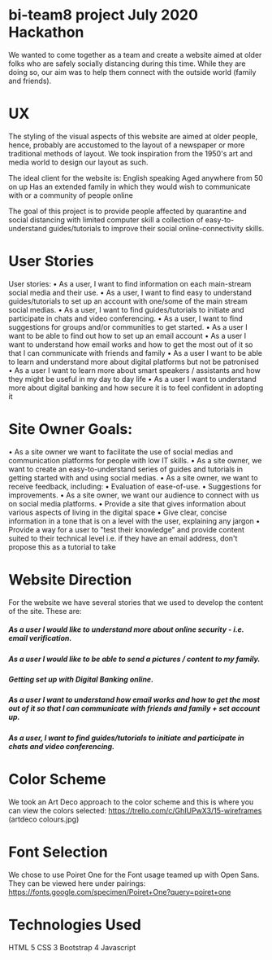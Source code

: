 # bi-team8 project July 2020 Hackathon

We wanted to come together as a team and create a website aimed at older folks who are safely socially distancing during this time. While they are doing so, our aim was to help them connect with the outside world (family and friends).

# UX
The styling of the visual aspects of this website are aimed at older people, hence, probably are accustomed to the layout of a newspaper or more traditional methods of layout. We took inspiration from the 1950's art and media world to design our layout as such.

The ideal client for the website is:
  English speaking
  Aged anywhere from 50 on up
  Has an extended family in which they would wish to communicate with or a community of people online
  
The goal of this project is to provide people affected by quarantine and social distancing with limited computer skill a collection of easy-to-understand guides/tutorials to improve their social online-connectivity skills.

# User Stories
User stories:
• As a user, I want to find information on each main-stream social media and their use.
• As a user, I want to find easy to understand guides/tutorials to set up an account with one/some of the main stream social medias.
• As a user, I want to find guides/tutorials to initiate and participate in chats and video conferencing.
• As a user, I want to find suggestions for groups and/or communities to get started.
• As a user I want to be able to find out how to set up an email account
• As a user I want to understand how email works and how to get the most out of it so that I can communicate with friends and family
• As a user I want to be able to learn and understand more about digital platforms but not be patronised
• As a user I want to learn more about smart speakers / assistants and how they might be useful in my day to day life
• As a user I want to understand more about digital banking and how secure it is to feel confident in adopting it

# Site Owner Goals:
• As a site owner we want to facilitate the use of social medias and communication platforms for people with low IT skills.
• As a site owner, we want to create an easy-to-understand series of guides and tutorials in getting started with and using social medias.
• As a site owner, we want to receive feedback, including:
• Evaluation of ease-of-use.
• Suggestions for improvements.
• As a site owner, we want our audience to connect with us on social media platforms.
• Provide a site that gives information about various aspects of living in the digital space
• Give clear, concise information in a tone that is on a level with the user, explaining any jargon
• Provide a way for a user to "test their knowledge" and provide content suited to their technical level i.e. if they have an email address, don't propose this as a tutorial to take

# Website Direction
For the website we have several stories that we used to develop the content of the site. These are:
##### As a user I would like to understand more about online security - i.e. email verification.
##### As a user I would like to be able to send a pictures / content to my family.
##### Getting set up with Digital Banking online.
##### As a user I want to understand how email works and how to get the most out of it so that I can communicate with friends and family + set account up.
##### As a user, I want to find guides/tutorials to initiate and participate in chats and video conferencing.

# Color Scheme
  We took an Art Deco approach to the color scheme and this is where you can view the colors selected:
https://trello.com/c/GhIUPwX3/15-wireframes (artdeco colours.jpg)

# Font Selection
We chose to use Poiret One for the Font usage teamed up with Open Sans. They can be viewed here under pairings:
https://fonts.google.com/specimen/Poiret+One?query=poiret+one

# Technologies Used
HTML 5
CSS 3
Bootstrap 4
Javascript



